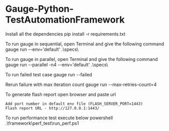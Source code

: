 # Gauge-Python-TestAutomationFramework

Install all the dependencies
pip install -r requirements.txt

To run gauge in sequential, open Terminal and give the following command
gauge run  --env='default' .\specs\

To run gauge in parallel, open Terminal and give the following command
gauge run --parallel -n4 --env='default' .\specs\

To run failed test case
gauge run --failed

Rerun failure with max iteration count
gauge run --max-retries-count=4

To generate flash report open browser and paste url

    Add port number in default env file (FLASH_SERVER_PORT=1443)
    Flash report URL - http://127.0.0.1:1443/

To run performance test execute below powershell
 .\framework\perf_test\run_perf.ps1

 



